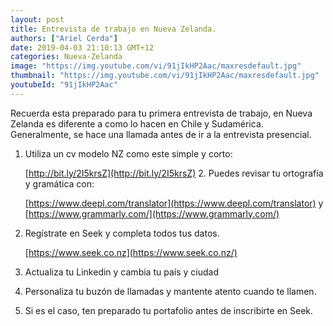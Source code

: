 ```yaml
---
layout: post
title: Entrevista de trabajo en Nueva Zelanda.
authors: ["Ariel Cerda"]
date: 2019-04-03 21:10:13 GMT+12
categories: Nueva-Zelanda
image: "https://img.youtube.com/vi/91jIkHP2Aac/maxresdefault.jpg"
thumbnail: "https://img.youtube.com/vi/91jIkHP2Aac/maxresdefault.jpg"
youtubeId: "91jIkHP2Aac"
---
```


Recuerda esta preparado para tu primera entrevista de trabajo, en Nueva Zelanda es diferente a como lo hacen en Chile y Sudamérica. Generalmente, se hace una llamada antes de ir a la entrevista presencial.

1. Utiliza un cv modelo NZ como este simple y corto:

   [http://bit.ly/2I5krsZ](http://bit.ly/2I5krsZ) 2. Puedes revisar tu ortografía y gramática con:

   [https://www.deepl.com/translator](https://www.deepl.com/translator) y [https://www.grammarly.com/](https://www.grammarly.com/)

2. Regístrate en Seek y completa todos tus datos.

   [https://www.seek.co.nz](https://www.seek.co.nz/)

3. Actualiza tu Linkedin y cambia tu país y ciudad

4. Personaliza tu buzón de llamadas y mantente atento cuando te llamen.

5. Si es el caso, ten preparado tu portafolio antes de inscribirte en Seek.
